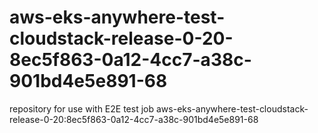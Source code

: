 # aws-eks-anywhere-test-cloudstack-release-0-20-8ec5f863-0a12-4cc7-a38c-901bd4e5e891-68
repository for use with E2E test job aws-eks-anywhere-test-cloudstack-release-0-20:8ec5f863-0a12-4cc7-a38c-901bd4e5e891-68
